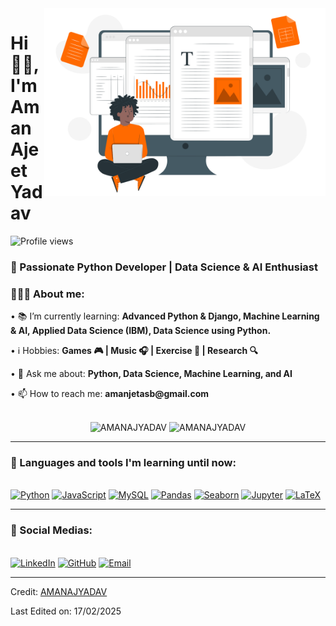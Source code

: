 
<img align="right" src="https://raw.githubusercontent.com/gabrlcj/gabrlcj/2aa161dfb942e25ec84396721837dfccc98e08f2/Illustration.svg" alt="Illustration" title="Illustration Storyset" width="450/">
<h1 align="left">Hi 👋🏽, I'm Aman Ajeet Yadav</h1>
<p><img src="https://gpvc.arturio.dev/AMANAJYADAV" alt="Profile views"></p>
<h3 align="left">🚀 Passionate Python Developer | Data Science & AI Enthusiast</h3>
<div align="left">
    <h3>👨🏽‍💻 About me:</h3>
        <p>• 📚 I’m currently learning: <b>Advanced Python & Django, Machine Learning & AI, Applied Data Science (IBM), Data Science using Python.</b></p>
        <p>• ℹ️ Hobbies: <b>Games 🎮 | Music 🎧 | Exercise 🏃 | Research 🔍</b></p>
        <p>• 💬 Ask me about: <b>Python, Data Science, Machine Learning, and AI</b></p>
        <p>• 📫 How to reach me: <b>amanjetasb@gmail.com</b></p>
</div><br>
<div align="center">
    <img height="155em" src="https://github-readme-stats.vercel.app/api?username=AMANAJYADAV&amp;show_icons=true&amp;theme=slateorange&amp;title_color=f34213&amp;text_color=0c0c0c&amp;icon_color=0c0c0c&amp;locale=en&amp;hide_border=true&amp;bg_color=bbb8b2" alt="AMANAJYADAV">
    <img height="155em" src="https://github-readme-stats.vercel.app/api/top-langs?username=AMANAJYADAV&amp;show_icons=true&amp;theme=slateorange&amp;title_color=f34213&amp;text_color=0c0c0c&amp;icon_color=0c0c0c&amp;layout=compact&amp;hide_border=true&amp;bg_color=bbb8b2" alt="AMANAJYADAV">
</div>
<hr>
<div>
  <h3>🧰 Languages and tools I'm learning until now:</h3><br>
     <a href="https://"><img src="https://img.shields.io/badge/Python-3776AB?style=for-the-badge&logo=python&logoColor=white" alt="Python"></a>
    <a href="https://"><img src="https://img.shields.io/badge/JavaScript-F7DF1E?style=for-the-badge&logo=javascript&logoColor=black" alt="JavaScript"></a>
    <a href="https://"><img src="https://img.shields.io/badge/MySQL-4479A1?style=for-the-badge&logo=mysql&logoColor=white" alt="MySQL"></a>
    <a href="https://"><img src="https://img.shields.io/badge/Pandas-150458?style=for-the-badge&logo=pandas&logoColor=white" alt="Pandas"></a>
    <a href="https://"><img src="https://img.shields.io/badge/Seaborn-009688?style=for-the-badge" alt="Seaborn"></a>
    <a href="https://"><img src="https://img.shields.io/badge/Jupyter-F37626?style=for-the-badge&logo=jupyter&logoColor=white" alt="Jupyter"></a>
    <a href="https://"><img src="https://img.shields.io/badge/LaTeX-008080?style=for-the-badge&logo=latex&logoColor=white" alt="LaTeX"></a>
</div>
<hr>
<div>
  <h3>📱 Social Medias:</h3><br>
    <a href="https://www.linkedin.com/in/aman-yadav-a90a2b340/" target="_blank"><img src="https://img.shields.io/badge/LinkedIn-Aman%20Ajeet%20Yadav-blue?style=for-the-badge&logo=linkedin&logoColor=white" alt="LinkedIn"></a>
    <a href="https://github.com/AMANAJYADAV" target="_blank"><img src="https://img.shields.io/badge/GitHub-AMANAJYADAV-181717?style=for-the-badge&logo=github&logoColor=white" alt="GitHub"></a>
    <a href="mailto:amanjetasb@gmail.com"><img src="https://img.shields.io/badge/Email-amanjetasb@gmail.com-D14836?style=for-the-badge&logo=gmail&logoColor=white" alt="Email"></a>
</div>
<hr>
<p>Credit: <a href="https://github.com/AMANAJYADAV">AMANAJYADAV</a></p>
<p>Last Edited on: 17/02/2025</p>
